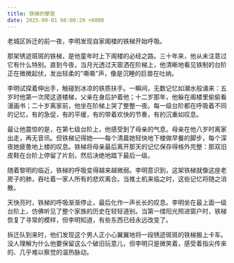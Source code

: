 ```yaml
---
title: 铁梯的攀登
date: 2025-09-01 06:00:29 +0800
---
```


老城区拆迁的前一夜，李明发现自家阁楼的铁梯开始呼吸。

那架锈迹斑斑的铁梯，是他童年时上下阁楼的必经之路。三十年来，他从未注意过它有什么特别。直到今夜，当月光透过天窗洒在阶梯上，他清晰地看见铁制的台阶正在微微起伏，发出轻柔的"嘶嘶"声，像是沉睡的巨兽在吐纳。

李明试探着伸出手，触碰到冰凉的铁质扶手。一瞬间，无数记忆如潮水般涌来：五岁时他第一次爬这道楼梯，父亲在身后护着他；十二岁那年，他躲在阁楼里偷偷看漫画书；二十岁离家前，他坐在阶梯上哭了整整一夜。每一级台阶都在呼吸着不同的记忆，有的急促，有的平缓，有的带着欢快的节奏，有的沉重如叹息。

最让他震惊的是，在第七级台阶上，他感受到了母亲的气息。母亲在他八岁时离家出走，再无音讯。但铁梯记得她——每个清晨她轻快地下楼做早餐的脚步，每个深夜她疲惫地上楼的叹息。铁梯将母亲最后离开那天的记忆保存得格外完整：那双旧皮鞋在台阶上停留了片刻，然后决绝地踏下最后一级。

随着黎明的临近，铁梯的呼吸变得越来越微弱。李明意识到，这架铁梯就像这座老房子的肺，吞吐着一家人所有的悲欢离合。当推土机来临之时，这些记忆将随之消散。

天快亮时，铁梯的呼吸渐渐停止，最后化作一声长长的叹息。李明坐在最上面一级台阶上，仿佛听见了整个家族的历史在轻轻道别。当第一缕阳光照进窗户时，铁梯恢复了寻常的模样，但李明知道，有些东西已经永远改变了。

拆迁队到来时，他们发现这个男人正小心翼翼地将一段锈迹斑斑的铁梯搬上卡车。没人理解为什么他要保留这么个破旧玩意儿，但李明只是微笑着，感受着指尖传来的、几乎难以察觉的温热脉动。
